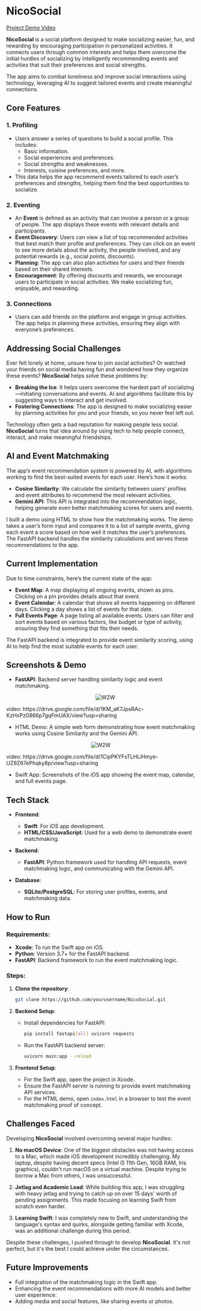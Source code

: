 
# NicoSocial

[Project Demo Video](https://github.com/user-attachments/assets/ea0c4e57-67ff-4114-8adb-49750e199533)

**NicoSocial** is a social platform designed to make socializing easier, fun, and rewarding by encouraging participation in personalized activities. It connects users through common interests and helps them overcome the initial hurdles of socializing by intelligently recommending events and activities that suit their preferences and social strengths.

The app aims to combat loneliness and improve social interactions using technology, leveraging AI to suggest tailored events and create meaningful connections. 

## Core Features

### 1. **Profiling**
   - Users answer a series of questions to build a social profile. This includes:
     - Basic information.
     - Social experiences and preferences.
     - Social strengths and weaknesses.
     - Interests, cuisine preferences, and more.
   - This data helps the app recommend events tailored to each user’s preferences and strengths, helping them find the best opportunities to socialize.

### 2. **Eventing**
   - An **Event** is defined as an activity that can involve a person or a group of people. The app displays these events with relevant details and participants.
   - **Event Discovery**: Users can view a list of top recommended activities that best match their profile and preferences. They can click on an event to see more details about the activity, the people involved, and any potential rewards (e.g., social points, discounts).
   - **Planning**: The app can also plan activities for users and their friends based on their shared interests.
   - **Encouragement**: By offering discounts and rewards, we encourage users to participate in social activities. We make socializing fun, enjoyable, and rewarding.

### 3. **Connections**
   - Users can add friends on the platform and engage in group activities. The app helps in planning these activities, ensuring they align with everyone’s preferences.

## Addressing Social Challenges

Ever felt lonely at home, unsure how to join social activities? Or watched your friends on social media having fun and wondered how they organize these events? **NicoSocial** helps solve these problems by:
- **Breaking the Ice**: It helps users overcome the hardest part of socializing—initiating conversations and events. AI and algorithms facilitate this by suggesting ways to interact and get involved.
- **Fostering Connections**: The app is designed to make socializing easier by planning activities for you and your friends, so you never feel left out.
  
Technology often gets a bad reputation for making people less social. **NicoSocial** turns that idea around by using tech to help people connect, interact, and make meaningful friendships.

## AI and Event Matchmaking

The app’s event recommendation system is powered by AI, with algorithms working to find the best-suited events for each user. Here’s how it works:
- **Cosine Similarity**: We calculate the similarity between users' profiles and event attributes to recommend the most relevant activities.
- **Gemini API**: This API is integrated into the recommendation logic, helping generate even better matchmaking scores for users and events.
  
I built a demo using HTML to show how the matchmaking works. The demo takes a user’s form input and compares it to a list of sample events, giving each event a score based on how well it matches the user’s preferences. The FastAPI backend handles the similarity calculations and serves these recommendations to the app.

## Current Implementation

Due to time constraints, here’s the current state of the app:

- **Event Map**: A map displaying all ongoing events, shown as pins. Clicking on a pin provides details about that event.
- **Event Calendar**: A calendar that shows all events happening on different days. Clicking a day shows a list of events for that date.
- **Full Events Page**: A page listing all available events. Users can filter and sort events based on various factors, like budget or type of activity, ensuring they find something that fits their needs.
  
The FastAPI backend is integrated to provide event similarity scoring, using AI to help find the most suitable events for each user.

## Screenshots & Demo

- **FastAPI**: Backend server handling similarity logic and event matchmaking.
  <p align="center">
  <img src="fastapi.png" alt="W2W">
</p> 
   video: https://drive.google.com/file/d/1KM_aK7JpsRAc-KzHxPz0866p7gqFmUAX/view?usp=sharing

- HTML Demo: A simple web form demonstrating how event matchmaking works using Cosine Similarity and the Gemini API.
<p align="center">
  <img src="web.png" alt="W2W">
</p> 
video: https://drive.google.com/file/d/1CipPKYFsTLHLiHmye-UZ9Z67ePhqky8p/view?usp=sharing

- Swift App: Screenshots of the iOS app showing the event map, calendar, and full events page.

## Tech Stack

- **Frontend**:
  - **Swift**: For iOS app development.
  - **HTML/CSS/JavaScript**: Used for a web demo to demonstrate event matchmaking.
  
- **Backend**:
  - **FastAPI**: Python framework used for handling API requests, event matchmaking logic, and communicating with the Gemini API.

- **Database**:
  - **SQLite/PostgreSQL**: For storing user profiles, events, and matchmaking data.

## How to Run

### Requirements:
- **Xcode**: To run the Swift app on iOS.
- **Python**: Version 3.7+ for the FastAPI backend.
- **FastAPI**: Backend framework to run the event matchmaking logic.

### Steps:

1. **Clone the repository**:
   ```bash
   git clone https://github.com/yourusername/NicoSocial.git
   ```

2. **Backend Setup**:
   - Install dependencies for FastAPI:
     ```bash
     pip install fastapi[all] uvicorn requests
     ```
   - Run the FastAPI backend server:
     ```bash
     uvicorn main:app --reload
     ```

3. **Frontend Setup**:
   - For the Swift app, open the project in Xcode.
   - Ensure the FastAPI server is running to provide event matchmaking API services.
   - For the HTML demo, open `index.html` in a browser to test the event matchmaking proof of concept.
  
## Challenges Faced

Developing **NicoSocial** involved overcoming several major hurdles:

1. **No macOS Device**: One of the biggest obstacles was not having access to a Mac, which made iOS development incredibly challenging. My laptop, despite having decent specs (Intel i5 11th Gen, 16GB RAM, Iris graphics), couldn't run macOS on a virtual machine. Despite trying to borrow a Mac from others, I was unsuccessful.

2. **Jetlag and Academic Load**: While building this app, I was struggling with heavy jetlag and trying to catch up on over 15 days' worth of pending assignments. This made focusing on learning Swift from scratch even harder.

3. **Learning Swift**: I was completely new to Swift, and understanding the language's syntax and quirks, alongside getting familiar with Xcode, was an additional challenge during this period.

Despite these challenges, I pushed through to develop **NicoSocial**. It's not perfect, but it's the best I could achieve under the circumstances.

## Future Improvements

- Full integration of the matchmaking logic in the Swift app.
- Enhancing the event recommendations with more AI models and better user experience.
- Adding media and social features, like sharing events or photos.
  

